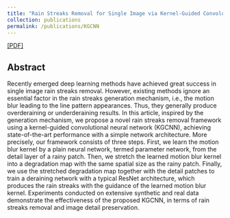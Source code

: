 ```yaml
---
title: "Rain Streaks Removal for Single Image via Kernel-Guided Convolutional Neural Network"
collection: publications
permalink: /publications/KGCNN
---
```

[[PDF]](http://owuchangyuo.github.io/files/KGCNN.pdf)

## Abstract
Recently emerged deep learning methods have achieved great success in single image rain streaks removal. However, existing methods ignore an essential factor in the rain streaks generation mechanism, i.e., the motion blur leading to the line pattern appearances. Thus, they generally produce overderaining or underderaining results. In this article, inspired by the generation mechanism, we propose a novel rain streaks removal framework using a kernel-guided convolutional neural network (KGCNN), achieving state-of-the-art performance with a simple network architecture. More precisely, our framework consists of three steps. First, we learn the motion blur kernel by a plain neural network, termed parameter network, from the detail layer of a rainy patch. Then, we stretch the learned motion blur kernel into a degradation map with the same spatial size as the rainy patch. Finally, we use the stretched degradation map together with the detail patches to train a deraining network with a typical ResNet architecture, which produces the rain streaks with the guidance of the learned motion blur kernel. Experiments conducted on extensive synthetic and real data demonstrate the effectiveness of the proposed KGCNN, in terms of rain streaks removal and image detail preservation.
